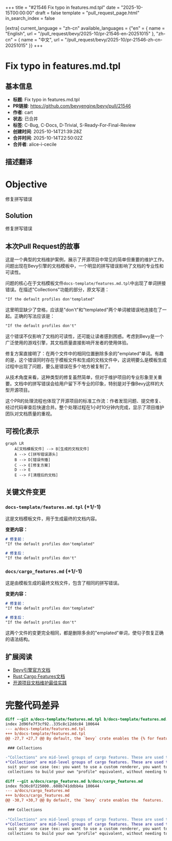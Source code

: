 +++
title = "#21546 Fix typo in features.md.tpl"
date = "2025-10-15T00:00:00"
draft = false
template = "pull_request_page.html"
in_search_index = false

[extra]
current_language = "zh-cn"
available_languages = {"en" = { name = "English", url = "/pull_request/bevy/2025-10/pr-21546-en-20251015" }, "zh-cn" = { name = "中文", url = "/pull_request/bevy/2025-10/pr-21546-zh-cn-20251015" }}
+++

# Fix typo in features.md.tpl

## 基本信息
- **标题**: Fix typo in features.md.tpl
- **PR链接**: https://github.com/bevyengine/bevy/pull/21546
- **作者**: cart
- **状态**: 已合并
- **标签**: C-Bug, C-Docs, D-Trivial, S-Ready-For-Final-Review
- **创建时间**: 2025-10-14T21:39:28Z
- **合并时间**: 2025-10-14T22:50:02Z
- **合并者**: alice-i-cecile

## 描述翻译
# Objective

修复拼写错误

## Solution

修复拼写错误

## 本次Pull Request的故事

这是一个典型的文档维护案例，展示了开源项目中常见的简单但重要的维护工作。问题出现在Bevy引擎的文档模板中，一个明显的拼写错误影响了文档的专业性和可读性。

问题的核心在于文档模板文件`docs-template/features.md.tpl`中出现了单词拼接错误。在描述"Collections"功能的部分，原文写道：

```markdown
"If the default profiles don'templated"
```

这里明显缺少了空格，应该是"don't"和"templated"两个单词被错误地连接在了一起。正确的写法应该是：

```markdown
"If the default profiles don't"
```

这个错误不仅影响了文档的可读性，还可能让读者感到困惑。考虑到Bevy是一个广泛使用的游戏引擎，其文档质量直接影响开发者的使用体验。

修复方案直接明了：在两个文件中的相同位置删除多余的"emplated"单词。有趣的是，这个错误同时存在于模板文件和生成的文档文件中，这说明要么是模板生成过程中出现了问题，要么是错误在多个地方被复制了。

从技术角度来看，这种类型的修复虽然简单，但对于维护项目的专业形象至关重要。文档中的拼写错误会给用户留下不专业的印象，特别是对于像Bevy这样的大型开源项目。

这个PR的处理流程也体现了开源项目的标准工作流：作者发现问题、提交修复、经过代码审查后快速合并。整个处理过程在1小时10分钟内完成，显示了项目维护团队对文档质量的重视。

## 可视化表示

```mermaid
graph LR
    A[文档模板文件] --> B[生成的文档文件]
    A --> C[拼写错误源头]
    B --> D[错误传播]
    C --> E[修复方案]
    D --> E
    E --> F[清理后的文档]
```

## 关键文件变更

### `docs-template/features.md.tpl` (+1/-1)
这是文档模板文件，用于生成最终的文档内容。

**变更内容：**
```markdown
# 修复前：
"If the default profiles don'templated"

# 修复后：
"If the default profiles don't"
```

### `docs/cargo_features.md` (+1/-1)
这是由模板生成的最终文档文件，包含了相同的拼写错误。

**变更内容：**
```markdown
# 修复前：
"If the default profiles don'templated"

# 修复后：
"If the default profiles don't"
```

这两个文件的变更完全相同，都是删除多余的"emplated"单词，使句子恢复正确的语法结构。

## 扩展阅读

- [Bevy引擎官方文档](https://bevyengine.org/learn/)
- [Rust Cargo Features文档](https://doc.rust-lang.org/cargo/reference/features.html)
- [开源项目文档维护最佳实践](https://opensource.guide/best-practices/)

# 完整代码差异
```diff
diff --git a/docs-template/features.md.tpl b/docs-template/features.md.tpl
index 2d96fe7f3cf92..335c8c12ddc84 100644
--- a/docs-template/features.md.tpl
+++ b/docs-template/features.md.tpl
@@ -27,7 +27,7 @@ By default, the `bevy` crate enables the {% for feature in features %}{% if feat
 
 ### Collections
 
-"Collections" are mid-level groups of cargo features. These are used to compose the high-level "profiles". If the default profiles don'templated
+"Collections" are mid-level groups of cargo features. These are used to compose the high-level "profiles". If the default profiles don't
 suit your use case (ex: you want to use a custom renderer, you want to build a "headless" app, you want to target no_std, etc), then you can use these
 collections to build your own "profile" equivalent, without needing to manually manage _every single_ feature.
 
diff --git a/docs/cargo_features.md b/docs/cargo_features.md
index fb36c8f225000..608b741ddbb4a 100644
--- a/docs/cargo_features.md
+++ b/docs/cargo_features.md
@@ -30,7 +30,7 @@ By default, the `bevy` crate enables the  features.
 
 ### Collections
 
-"Collections" are mid-level groups of cargo features. These are used to compose the high-level "profiles". If the default profiles don'templated
+"Collections" are mid-level groups of cargo features. These are used to compose the high-level "profiles". If the default profiles don't
 suit your use case (ex: you want to use a custom renderer, you want to build a "headless" app, you want to target no_std, etc), then you can use these
 collections to build your own "profile" equivalent, without needing to manually manage _every single_ feature.
 
```